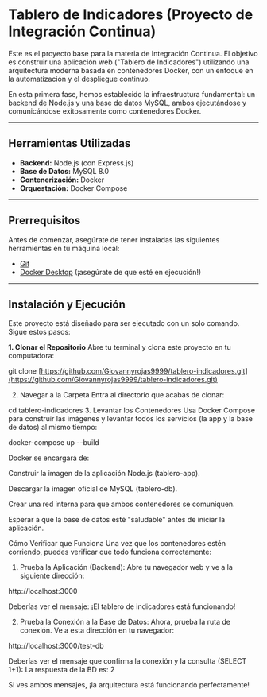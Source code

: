 # Tablero de Indicadores (Proyecto de Integración Continua)

Este es el proyecto base para la materia de Integración Continua. El objetivo es construir una aplicación web ("Tablero de Indicadores") utilizando una arquitectura moderna basada en contenedores Docker, con un enfoque en la automatización y el despliegue continuo.

En esta primera fase, hemos establecido la infraestructura fundamental: un backend de Node.js y una base de datos MySQL, ambos ejecutándose y comunicándose exitosamente como contenedores Docker.

---

## Herramientas Utilizadas

* **Backend:** Node.js (con Express.js)
* **Base de Datos:** MySQL 8.0
* **Contenerización:** Docker
* **Orquestación:** Docker Compose

---

## Prerrequisitos

Antes de comenzar, asegúrate de tener instaladas las siguientes herramientas en tu máquina local:

* [Git](https://git-scm.com/)
* [Docker Desktop](https://www.docker.com/products/docker-desktop/) (¡asegúrate de que esté en ejecución!)

---

## Instalación y Ejecución

Este proyecto está diseñado para ser ejecutado con un solo comando. Sigue estos pasos:

**1. Clonar el Repositorio**
Abre tu terminal y clona este proyecto en tu computadora:

git clone [https://github.com/Giovannyrojas9999/tablero-indicadores.git](https://github.com/Giovannyrojas9999/tablero-indicadores.git)

2. Navegar a la Carpeta Entra al directorio que acabas de clonar:


cd tablero-indicadores
3. Levantar los Contenedores Usa Docker Compose para construir las imágenes y levantar todos los servicios (la app y la base de datos) al mismo tiempo:


docker-compose up --build


Docker se encargará de:

Construir la imagen de la aplicación Node.js (tablero-app).

Descargar la imagen oficial de MySQL (tablero-db).

Crear una red interna para que ambos contenedores se comuniquen.

Esperar a que la base de datos esté "saludable" antes de iniciar la aplicación.

Cómo Verificar que Funciona
Una vez que los contenedores estén corriendo, puedes verificar que todo funciona correctamente:

1. Prueba la Aplicación (Backend): Abre tu navegador web y ve a la siguiente dirección:

http://localhost:3000

Deberías ver el mensaje: ¡El tablero de indicadores está funcionando!

2. Prueba la Conexión a la Base de Datos: Ahora, prueba la ruta de conexión. Ve a esta dirección en tu navegador:

 http://localhost:3000/test-db

Deberías ver el mensaje que confirma la conexión y la consulta (SELECT 1+1): La respuesta de la BD es: 2

Si ves ambos mensajes, ¡la arquitectura está funcionando perfectamente!
